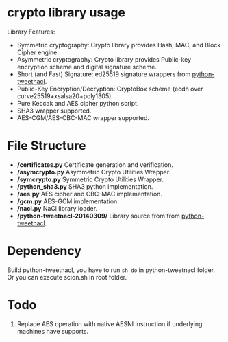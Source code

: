 crypto library usage
=====

Library Features:

- Symmetric cryptography: Crypto library provides Hash, MAC, and Block Cipher engine.
- Asymmetric cryptography: Crypto library provides Public-key encryption scheme and digital signature scheme.
- Short (and Fast) Signature: ed25519 signature wrappers from [python-tweetnacl](http://mojzis.com/software/python-tweetnacl/index.html).
- Public-Key Encryption/Decryption: CryptoBox scheme (ecdh over curve25519+xsalsa20+poly1305).
- Pure Keccak and AES cipher python script.
- SHA3 wrapper supported.
- AES-CGM/AES-CBC-MAC wrapper supported.

File Structure
=======

- **/certificates.py** Certificate generation and verification.
- **/asymcrypto.py** Asymmetric Crypto Utilities Wrapper.
- **/symcrypto.py** Symmetric Crypto Utilities Wrapper.
- **/python_sha3.py** SHA3 python implementation.
- **/aes.py** AES cipher and CBC-MAC implementation.
- **/gcm.py** AES-GCM implementation.
- **/nacl.py** NaCl library loader.
- **/python-tweetnacl-20140309/** Library source from from [python-tweetnacl](http://mojzis.com/software/python-tweetnacl/index.html).

Dependency
========
Build python-tweetnacl, you have to run `sh do` in python-tweetnacl folder.
Or you can execute scion.sh in root folder.
 

Todo
========
1. Replace AES operation with native AESNI instruction if underlying machines have supports.
